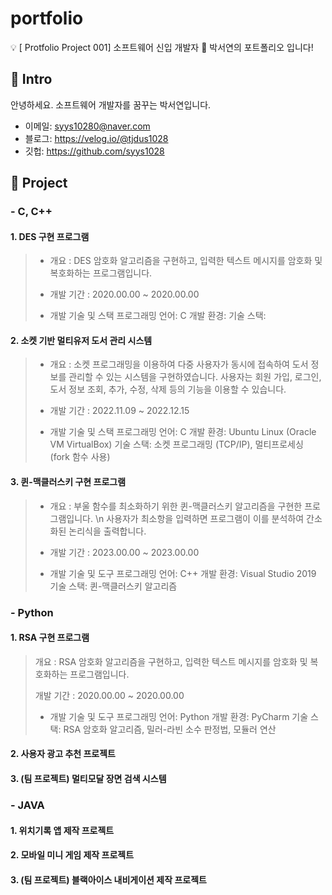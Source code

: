 # portfolio
💡 [ Protfolio Project 001] 소프트웨어 신입 개발자 🌱 박서연의 포트폴리오 입니다!


## 📌 Intro
안녕하세요. 소프트웨어 개발자를 꿈꾸는 박서연입니다.
- 이메일: syys10280@naver.com
- 블로그: https://velog.io/@tjdus1028
- 깃헙: https://github.com/syys1028

## 📌 Project
###  - C, C++ 
#### 1. DES 구현 프로그램
>* 개요 : DES 암호화 알고리즘을 구현하고, 입력한 텍스트 메시지를 암호화 및 복호화하는 프로그램입니다.
>
>* 개발 기간 : 2020.00.00 ~ 2020.00.00
>
>* 개발 기술 및 스택
>   프로그래밍 언어: C
>   개발 환경: 
>   기술 스택:

#### 2. 소켓 기반 멀티유저 도서 관리 시스템
>* 개요 : 소켓 프로그래밍을 이용하여 다중 사용자가 동시에 접속하여 도서 정보를 관리할 수 있는 시스템을 구현하였습니다. 사용자는 회원 가입, 로그인, 도서 정보 조회, 추가, 수정, 삭제 등의 기능을 이용할 수 있습니다.
>
>* 개발 기간 : 2022.11.09 ~ 2022.12.15
>
>* 개발 기술 및 스택
>   프로그래밍 언어: C
>   개발 환경: Ubuntu Linux (Oracle VM VirtualBox)
>   기술 스택: 소켓 프로그래밍 (TCP/IP), 멀티프로세싱 (fork 함수 사용)

#### 3. 퀸-맥클러스키 구현 프로그램
>* 개요 : 부울 함수를 최소화하기 위한 퀸-맥클러스키 알고리즘을 구현한 프로그램입니다. \n 사용자가 최소항을 입력하면 프로그램이 이를 분석하여 간소화된 논리식을 출력합니다.
>
>* 개발 기간 : 2023.00.00 ~ 2023.00.00
>
>* 개발 기술 및 도구
>   프로그래밍 언어: C++
>   개발 환경: Visual Studio 2019
>   기술 스택: 퀸-맥클러스키 알고리즘


###  - Python
#### 1. RSA 구현 프로그램
>개요 : RSA 암호화 알고리즘을 구현하고, 입력한 텍스트 메시지를 암호화 및 복호화하는 프로그램입니다.
>
>개발 기간 : 2020.00.00 ~ 2020.00.00
>
>* 개발 기술 및 도구
>   프로그래밍 언어: Python
    개발 환경: PyCharm
    기술 스택: RSA 암호화 알고리즘, 밀러-라빈 소수 판정법, 모듈러 연산
   
#### 2. 사용자 광고 추천 프로젝트

#### 3. (팀 프로젝트) 멀티모달 장면 검색 시스템 




###  - JAVA 
#### 1. 위치기록 앱 제작 프로젝트

#### 2. 모바일 미니 게임 제작 프로젝트

#### 3. (팀 프로젝트) 블랙아이스 내비게이션 제작 프로젝트

